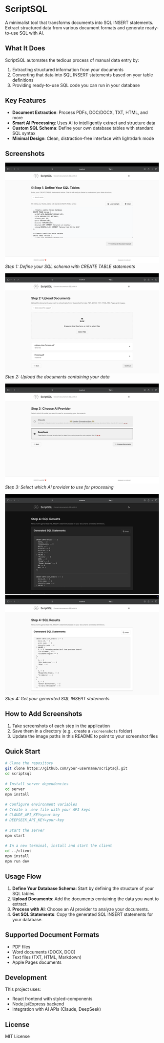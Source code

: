# ScriptSQL

A minimalist tool that transforms documents into SQL INSERT statements. Extract structured data from various document formats and generate ready-to-use SQL with AI.

## What It Does

ScriptSQL automates the tedious process of manual data entry by:
1. Extracting structured information from your documents
2. Converting that data into SQL INSERT statements based on your table definitions
3. Providing ready-to-use SQL code you can run in your database

## Key Features

- **Document Extraction**: Process PDFs, DOC/DOCX, TXT, HTML, and more
- **Smart AI Processing**: Uses AI to intelligently extract and structure data
- **Custom SQL Schema**: Define your own database tables with standard SQL syntax
- **Minimal Design**: Clean, distraction-free interface with light/dark mode

## Screenshots

![Step 1: Define SQL Tables](https://github.com/pzygwg/scriptsql/blob/main/screenshots/db.png)
*Step 1: Define your SQL schema with CREATE TABLE statements*

![Step 2: Upload Documents](https://github.com/pzygwg/scriptsql/blob/main/screenshots/upload.png)
*Step 2: Upload the documents containing your data*

![Step 3: Choose AI Provider](https://github.com/pzygwg/scriptsql/blob/main/screenshots/model.png)
*Step 3: Select which AI provider to use for processing*

![Step 4.1: View Results](https://github.com/pzygwg/scriptsql/blob/main/screenshots/result1.png)
![Step 4.2: View Results](https://github.com/pzygwg/scriptsql/blob/main/screenshots/result2.png)
*Step 4: Get your generated SQL INSERT statements*


## How to Add Screenshots

1. Take screenshots of each step in the application
2. Save them in a directory (e.g., create a `/screenshots` folder)
3. Update the image paths in this README to point to your screenshot files

## Quick Start

```bash
# Clone the repository
git clone https://github.com/your-username/scriptsql.git
cd scriptsql

# Install server dependencies
cd server
npm install

# Configure environment variables
# Create a .env file with your API keys
# CLAUDE_API_KEY=your-key
# DEEPSEEK_API_KEY=your-key

# Start the server
npm start

# In a new terminal, install and start the client
cd ../client
npm install
npm run dev
```

## Usage Flow

1. **Define Your Database Schema**: Start by defining the structure of your SQL tables.
2. **Upload Documents**: Add the documents containing the data you want to extract.
3. **Process with AI**: Choose an AI provider to analyze your documents.
4. **Get SQL Statements**: Copy the generated SQL INSERT statements for your database.

## Supported Document Formats

- PDF files 
- Word documents (DOCX, DOC)
- Text files (TXT, HTML, Markdown)
- Apple Pages documents

## Development

This project uses:
- React frontend with styled-components
- Node.js/Express backend
- Integration with AI APIs (Claude, DeepSeek)

## License

MIT License
